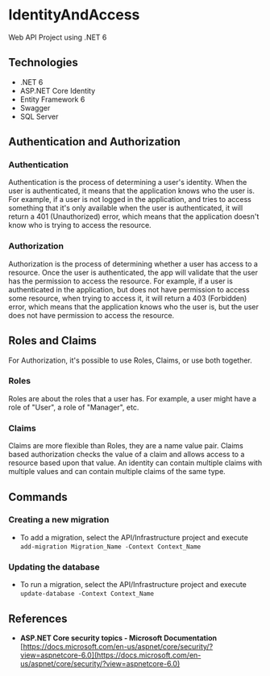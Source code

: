 # IdentityAndAccess
Web API Project using .NET 6

## Technologies
- .NET 6
- ASP.NET Core Identity
- Entity Framework 6
- Swagger
- SQL Server


## Authentication and Authorization

### Authentication
Authentication is the process of determining a user's identity. When the user is authenticated, it means that the application knows who the user is.
For example, if a user is not logged in the application, and tries to access something that it's only available when the user is authenticated, it will return a 401 (Unauthorized) error, which means that the application doesn't know who is trying to access the resource.

### Authorization
Authorization is the process of determining whether a user has access to a resource. Once the user is authenticated, the app will validate that the user has the permission to access the resource.
For example, if a user is authenticated in the application, but does not have permission to access some resource, when trying to access it, it will return a 403 (Forbidden) error, which means that the application knows who the user is, but the user does not have permission to access the resource.

## Roles and Claims
For Authorization, it's possible to use Roles, Claims, or use both together.

### Roles
Roles are about the roles that a user has.
For example, a user might have a role of "User", a role of "Manager", etc.

### Claims
Claims are more flexible than Roles, they are a name value pair.
Claims based authorization checks the value of a claim and allows access to a resource based upon that value. An identity can contain multiple claims with multiple values and can contain multiple claims of the same type.

## Commands

### Creating a new migration
- To add a migration, select the API/Infrastructure project and execute `add-migration Migration_Name -Context Context_Name`

### Updating the database
- To run a migration, select the API/Infrastructure project and execute `update-database -Context Context_Name`


## References
-   **ASP.NET Core security topics - Microsoft Documentation**  
    [https://docs.microsoft.com/en-us/aspnet/core/security/?view=aspnetcore-6.0](https://docs.microsoft.com/en-us/aspnet/core/security/?view=aspnetcore-6.0)


